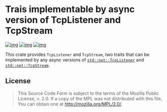 # Trais implementable by async version of TcpListener and TcpStream

[![img](https://img.shields.io/crates/l/async-tcp.svg)](https://github.com/r3v2d0g/async-tcp/blob/main/LICENSE.txt) [![img](https://img.shields.io/crates/v/async-tcp.svg)](https://crates.io/crates/async-tcp) [![img](https://docs.rs/async-tcp/badge.svg)](https://docs.rs/async-tcp)

This crate provides `TcpListener` and `TcpStream`, two traits that can be implemented by any async versions of [`std::net::TcpListener`](https://doc.rust-lang.org/std/net/struct.TcpListener.html) and [`std::net::TcpStream`](https://doc.rust-lang.org/std/net/struct.TcpStream.html).


## License

> This Source Code Form is subject to the terms of the Mozilla Public License, v. 2.0. If a copy of the MPL was not distributed with this file, You can obtain one at <http://mozilla.org/MPL/2.0/>.
